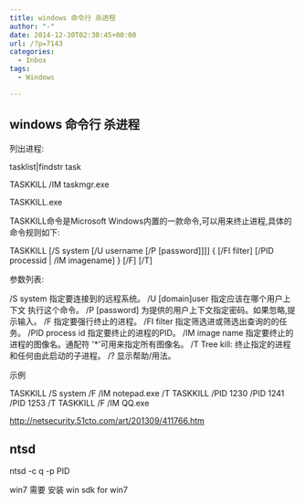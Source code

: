 ```yaml
---
title: windows 命令行 杀进程
author: "-"
date: 2014-12-30T02:30:45+00:00
url: /?p=7143
categories:
  - Inbox
tags:
  - Windows

---
```

## windows 命令行 杀进程
列出进程: 

tasklist|findstr task

TASKKILL /IM taskmgr.exe

TASKKILL.exe

TASKKILL命令是Microsoft Windows内置的一款命令,可以用来终止进程,具体的命令规则如下: 

TASKKILL [/S system [/U username [/P [password]]]] { [/FI filter] [/PID processid | /IM imagename] } [/F] [/T]

参数列表:

/S system 指定要连接到的远程系统。
/U [domain]user 指定应该在哪个用户上下文 执行这个命令。 
/P [password] 为提供的用户上下文指定密码。如果忽略,提示输入。 
/F 指定要强行终止的进程。 
/FI filter 指定筛选进或筛选出查询的的任务。 
/PID process id 指定要终止的进程的PID。 
/IM image name 指定要终止的进程的图像名。通配符 '*'可用来指定所有图像名。 
/T Tree kill: 终止指定的进程和任何由此启动的子进程。
/? 显示帮助/用法。

示例

TASKKILL /S system /F /IM notepad.exe /T TASKKILL /PID 1230 /PID 1241 /PID 1253 /T TASKKILL /F /IM QQ.exe

http://netsecurity.51cto.com/art/201309/411766.htm

## ntsd
ntsd -c q -p PID

win7 需要 安装  win sdk for win7
